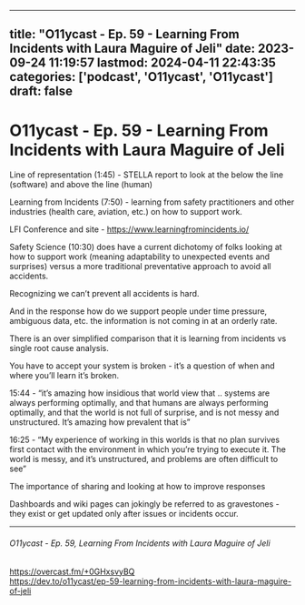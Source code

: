 
---
title: "O11ycast - Ep. 59 - Learning From Incidents with Laura Maguire of Jeli"
date: 2023-09-24 11:19:57
lastmod: 2024-04-11 22:43:35
categories: ['podcast', 'O11ycast', 'O11ycast']
draft: false
---


# O11ycast - Ep. 59 - Learning From Incidents with Laura Maguire of Jeli
Line of representation (1:45) - STELLA report to look at the below the line (software) and above the line (human)

Learning from Incidents (7:50) - learning from safety practitioners and other industries (health care, aviation, etc.) on how to support work.

LFI Conference and site - https://www.learningfromincidents.io/

Safety Science (10:30) does have a current dichotomy of folks looking at how to support work (meaning adaptability to unexpected events and surprises) versus a more traditional preventative approach to avoid all accidents.

Recognizing we can’t prevent all accidents is hard.

And in the response how do we support people under time pressure, ambiguous data, etc. the information is not coming in at an orderly rate.

There is an over simplified comparison that it is learning from incidents vs single root cause analysis.

You have to accept your system is broken - it’s a question of when and where you’ll learn it’s broken.

15:44 - “it’s amazing how insidious that world view that .. systems are always performing optimally, and that humans are always performing optimally, and that the world is not full of surprise, and is not messy and unstructured. It’s amazing how prevalent that is”

16:25 - “My experience of working in this worlds is that no plan survives first contact with the environment in which you’re trying to execute it. The world is messy, and it’s unstructured, and problems are often difficult to see”

The importance of sharing and looking at how to improve responses

Dashboards and wiki pages can jokingly be referred to as gravestones - they exist or get updated only after issues or incidents occur.

---
###### O11ycast - Ep. 59, Learning From Incidents with Laura Maguire of Jeli

https://overcast.fm/+0GHxsvyBQ  
https://dev.to/o11ycast/ep-59-learning-from-incidents-with-laura-maguire-of-jeli

<!-- #public -->
<!-- #podcast -->
<!-- #O11ycast# -->

<!-- {BearID:BF628159-9A94-48FA-9FDC-6010434BCD93} -->
